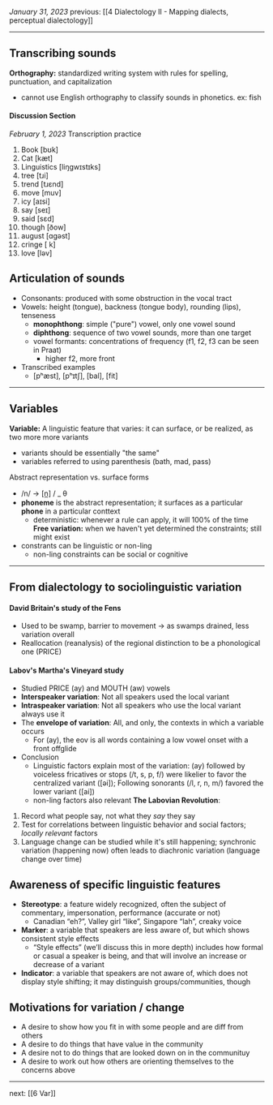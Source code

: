*January 31, 2023*
previous: [[4 Dialectology II - Mapping dialects, perceptual dialectology]]

---

## Transcribing sounds
**Orthography:** standardized writing system with rules for spelling, punctuation, and capitalization
- cannot use English orthography to classify sounds in phonetics. ex: fish

#### Discussion Section
*February 1, 2023*
Transcription practice
1. Book [bʊk]
2. Cat [kæt]
3. Linguistics [liŋgwɪstɪks]
4. tree [tɹi]
5. trend [tɹɛnd]
6. move [muv]
7. icy [aɪsi] 
8. say [seɪ]
9. said [sɛd]
10. though [ðow]
11. august [ɑgəst]
12. cringe [ k]
13. love [ləv]

## Articulation of sounds
- Consonants: produced with some obstruction in the vocal tract
- Vowels: height (tongue), backness (tongue body), rounding (lips), tenseness
	- **monophthong**: simple ("pure") vowel, only one vowel sound
	- **diphthong**: sequence of two vowel sounds, more than one target
	- vowel formants: concentrations of frequency (f1, f2, f3 can be seen in Praat)
		- higher f2, more front
- Transcribed examples
	- [pʰæst], [pʰɪtʃ], [bal], [fit]

---

## Variables
**Variable:** A linguistic feature that varies: it can surface, or be realized, as two more more variants
- variants should be essentially "the same"
- variables referred to using parenthesis (bath, mad, pass)

Abstract representation vs. surface forms
- /n/ -> [n̪] / _ θ
- **phoneme** is the abstract representation; it surfaces as a particular **phone** in a particular conttext
	- deterministic: whenever a rule can apply, it will 100% of the time
**Free variation:** when we haven't yet determined the constraints; still might exist
- constrants can be linguistic or non-ling
	- non-ling constraints can be social or cognitive

---

## From dialectology to sociolinguistic variation
#### David Britain's study of the Fens
- Used to be swamp, barrier to movement -> as swamps drained, less variation overall
- Reallocation (reanalysis) of the regional distinction to be a phonological one (PRICE)

#### Labov's Martha's Vineyard study
- Studied PRICE (ay) and MOUTH (aw) vowels
- **Interspeaker variation**: Not all speakers used the local variant
- **Intraspeaker variation**: Not all speakers who use the local variant always use it
- The **envelope of variation**: All, and only, the contexts in which a variable occurs
	- For (ay), the eov is all words containing a low vowel onset with a front offglide
- Conclusion
	- Linguistic factors explain most of the variation: (ay) followed by voiceless fricatives or stops (/t, s, p, f/) were likelier to favor the centralized variant ([əi]); Following sonorants (/l, r, n, m/) favored the lower variant ([ai])
	- non-ling factors also relevant
**The Labovian Revolution**:
1. Record what people say, not what they *say* they say
2. Test for correlations between linguistic behavior and social factors; *locally relevant* factors
3. Language change can be studied while it's still happening; synchronic variation (happening now) often leads to diachronic variation (language change over time)

## Awareness of specific linguistic features
- **Stereotype**: a feature widely recognized, often the subject of commentary, impersonation, performance (accurate or not)
	- Canadian “eh?”, Valley girl “like”, Singapore “lah”, creaky voice
- **Marker**: a variable that speakers are less aware of, but which shows consistent style effects
	- “Style effects” (we’ll discuss this in more depth) includes how formal or casual a speaker is being, and that will involve an increase or decrease of a variant
- **Indicator**: a variable that speakers are not aware of, which does not display style shifting; it may distinguish groups/communities, though

## Motivations for variation / change
- A desire to show how you fit in with some people and are diff from others
- A desire to do things that have value in the community
- A desire not to do things that are looked down on in the communituy
- A desire to work out how others are orienting themselves to the concerns above

---







next: [[6 Var]]